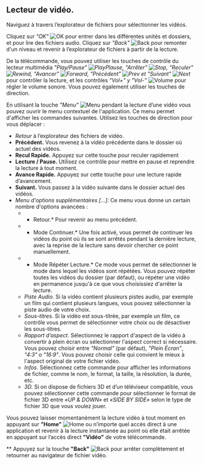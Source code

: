## Lecteur de vidéo.

Naviguez à travers l’explorateur de fichiers pour sélectionner les vidéos.

Cliquez sur *"OK"* ![OK](http://static.energysistem.com/images/manuals/42162/5501c8043769d.jpg) pour entrer dans les différentes unités et dossiers, et pour lire des fichiers audio. Cliquez sur *"Back"* ![Back](http://static.energysistem.com/images/manuals/42162/5501c809057e9.jpg) pour remonter d'un niveau et revenir à l’explorateur de fichiers à partir de la lecture.

De la télécommande, vous pouvez utiliser les touches de contrôle du lecteur multimédia  *"Play/Pause" ![PlayPlause](http://static.energysistem.com/images/manuals/42162/5501c84d1a18d.jpg), "Arrêter" ![Stop](http://static.energysistem.com/images/manuals/42162/5501c871719ec.jpg), "Reculer" ![Rewind](http://static.energysistem.com/images/manuals/42162/5501c8622030c.jpg), "Avancer" ![Forward](http://static.energysistem.com/images/manuals/42162/5501c82085995.jpg), "Précédent" ![Prev](http://static.energysistem.com/images/manuals/42162/5501c859394dc.jpg) et "Suivant" ![Next](http://static.energysistem.com/images/manuals/42162/5501c83524ac9.jpg)* pour contrôler la lecture, et les contrôles  *"Vol+" y "Vol-"* ![Volume](http://static.energysistem.com/images/manuals/42162/5502bf32af18c.jpg) pour régler le volume sonore. Vous pouvez également utiliser les touches de direction.

En utilisant la touche *"Menu"* ![Menu](http://static.energysistem.com/images/manuals/42162/5501c7fd28337.jpg) pendant la lecture d’une vidéo vous pouvez ouvrir le menu contextuel de l'application. Ce menu permet d'afficher les commandes suivantes. Utilisez les touches de direction pour vous déplacer :

- *Retour* à l’explorateur des fichiers de vidéo. 
- **Précédent.** Vous revenez à la vidéo précédente dans le dossier où actuel des vidéos.
- **Recul Rapide.** Appuyez sur cette touche pour reculer rapidement
- **Lecture / Pause.** Utilisez ce contrôle pour mettre en pause et reprendre la lecture à tout moment. 
- **Avance Rapide.** Appuyez sur cette touche pour une lecture rapide d’avancement.
- **Suivant.** Vous passez à la vidéo suivante dans le dossier actuel des vidéos.
- *Menu d'options supplémentaires [...]*: Ce menu vous donne un certain nombre d'options avancées :
    * * Retour.* Pour revenir au menu précédent.
    * * Mode Continuer.* Une fois activé, vous permet de continuer les vidéos du point où ils se sont arrêtés pendant la dernière lecture, avec la reprise de la lecture sans devoir chercher ce point manuellement.
    * * Mode Répéter Lecture.* Ce mode vous permet de sélectionner le mode dans lequel les vidéos sont répétées. Vous pouvez répéter toutes les vidéos du dossier (par défaut), ou répéter une vidéo en permanence jusqu'à ce que vous choisissiez d'arrêter la lecture.
    * *Piste Audio.* Si la vidéo contient plusieurs pistes audio, par exemple un film qui contient plusieurs langues, vous pouvez sélectionner la piste audio de votre choix.
    * *Sous-titres*. Si la vidéo est sous-titrée, par exemple un film, ce contrôle vous permet de sélectionner votre choix ou de désactiver les sous-titres.
    * *Rapport d’aspect.* Sélectionnez le rapport d'aspect de la vidéo à convertir à plein écran ou sélectionner l'aspect correct si nécessaire. Vous pouvez choisir entre *"Normal"* (par défaut), *"Plein Écran"*, *"4:3"* o *"16:9"*. Vous pouvez choisir celle qui convient le mieux à l'aspect original de votre fichier vidéo.
   * *Infos.* Sélectionnez cette commande pour afficher les informations de fichier, comme le nom, le format, la taille, la résolution, la durée, etc.
   * *3D.* Si on dispose de fichiers 3D et d’un téléviseur compatible, vous pouvez sélectionner cette commande pour sélectionner le format de fichier 3D entre *«UP & DOWN»* et *«SIDE BY SIDE»* selon le type de fichier 3D que vous voulez jouer.


Vous pouvez laisser momentanément la lecture vidéo à tout moment en appuyant sur **"Home"** ![Home](http://static.energysistem.com/images/manuals/42162/5501c8a118989.jpg) ou n’importe quel accès direct à une application et revenir à la lecture instantanée au point où elle était arrêtée en appuyant sur l’accès direct **"Vidéo"** de votre télécommande.

** Appuyez sur la touche **"Back"** ![Back](http://static.energysistem.com/images/manuals/42162/5501c809057e9.jpg) pour arrêter complètement et retourner au navigateur de fichier vidéo.
